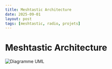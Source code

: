 ```yaml
---
title: Meshtastic Architecture
date: 2025-09-01
layout: post
tags: [meshtastic, radio, projets]
---
```


# Meshtastic Architecture

![Diagramme UML](https://www.plantuml.com/plantuml/svg/SoWkIImgAStDuNBAJrBGjLDmpCbCJbMmKiX8pSd9vt98pKi1IW80)

